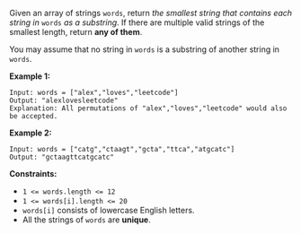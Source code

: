 Given an array of strings `words`, return _the smallest string that contains
each string in_ `words` _as a substring_. If there are multiple valid strings
of the smallest length, return **any of them**.

You may assume that no string in `words` is a substring of another string in
`words`.



**Example 1:**

    
    
    Input: words = ["alex","loves","leetcode"]
    Output: "alexlovesleetcode"
    Explanation: All permutations of "alex","loves","leetcode" would also be accepted.
    

**Example 2:**

    
    
    Input: words = ["catg","ctaagt","gcta","ttca","atgcatc"]
    Output: "gctaagttcatgcatc"
    



**Constraints:**

  * `1 <= words.length <= 12`
  * `1 <= words[i].length <= 20`
  * `words[i]` consists of lowercase English letters.
  * All the strings of `words` are **unique**.

